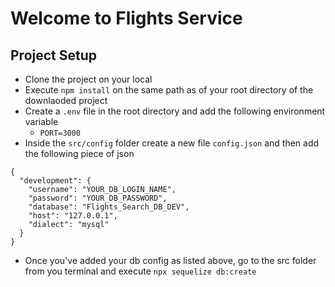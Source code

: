# Welcome to Flights Service

## Project Setup

- Clone the project on your local
- Execute `npm install` on the same path as of your root directory of the
  downlaoded project
- Create a `.env` file in the root directory and add the following environment
  variable
  - `PORT=3000`
- Inside the `src/config` folder create a new file `config.json` and then add
  the following piece of json

```
{
  "development": {
    "username": "YOUR_DB_LOGIN_NAME",
    "password": "YOUR_DB_PASSWORD",
    "database": "Flights_Search_DB_DEV",
    "host": "127.0.0.1",
    "dialect": "mysql"
  }
}
```

- Once you've added your db config as listed above, go to the src folder from
  you terminal and execute `npx sequelize db:create`
